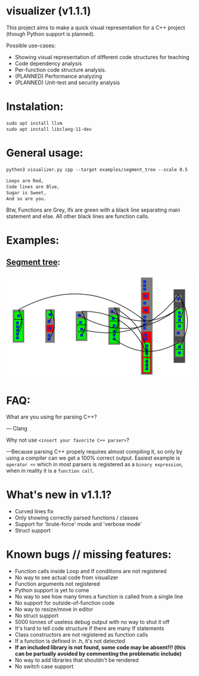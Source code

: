 # visualizer (v1.1.1)

This project aims to make a quick visual representation for a C++ project (though Python support is planned).

Possible use-cases:

* Showing visual representation of different code structures for teaching
* Code dependency analysis
* Per-function code structure analysis.
* (PLANNED) Performance analyzing
* (PLANNED) Unit-test and security analysis

# Instalation:
```
sudo apt install llvm
sudo apt install libclang-11-dev
```

# General usage:

```shell
python3 visualizer.py cpp --target examples/segment_tree --scale 0.5
```

```
Loops are Red,
Code lines are Blue,
Sugar is Sweet,
And so are you.
```
Btw, Functions are Grey, Ifs are green with a black line separating main statement and else.
All other black lines are function calls.

# Examples:

## [Segment tree](https://github.com/codereptile/visualizer/blob/main/examples/segment_tree/code.cpp):

![screenshot](https://github.com/codereptile/visualizer/blob/main/examples/segment_tree/image.webp)

# FAQ:


What are you using for parsing C++?
 
&mdash; Clang


Why not use `<insert your favorite C++ parser>`? 

&mdash;Because parsing C++ propely requires almost compiling it, 
so only by using a compiler can we get a 100% correct output.
Easiest example is `operator <<` which in most parsers is registered as a `binary expression`, when in reality it is a `function call`. 

# What's new in v1.1.1?
* Curved lines fix
* Only showing correctly parsed functions / classes
* Support for 'brute-force' mode and 'verbose mode'
* Struct support

# Known bugs // missing features:
* Function calls inside Loop and If conditions are not registered
* No way to see actual code from visualizer
* Function arguments not registered
* Python support is yet to come
* No way to see how many times a function is called from a single line
* No support for outside-of-function code
* No way to resize/move in editor
* No struct support
* 5000 tonnes of useless debug output with no way to shut it off
* It's hard to tell code structure if there are many If statements
* Class constructors are not registered as function calls
* If a function is defined in .h, it's not detected
* **If an included library is not found, some code may be absent!!! (this can be partually avoided by commenting the problematic include)**
* No way to add libraries that shouldn't be rendered
* No switch case support